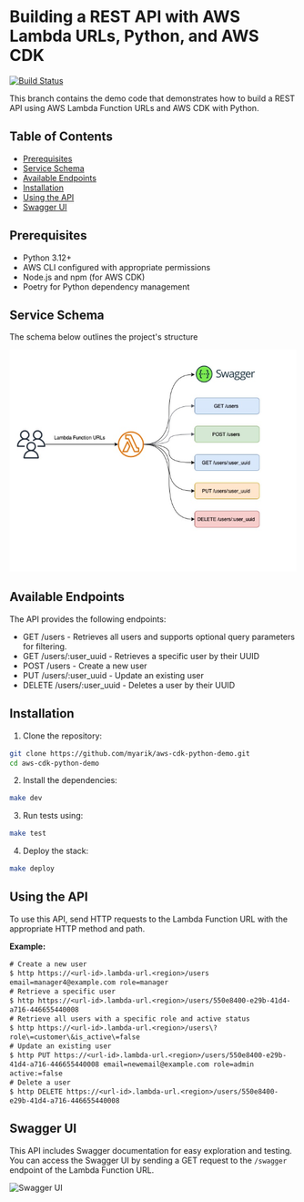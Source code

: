# Building a REST API with AWS Lambda URLs, Python, and AWS CDK

[![Build Status](https://img.shields.io/badge/build-passing-brightgreen)](https://github.com/myarik/aws-cdk-python-demo)

This branch contains the demo code that demonstrates how to build a REST API using AWS Lambda Function URLs and AWS CDK
with Python.

## Table of Contents

- [Prerequisites](#prerequisites)
- [Service Schema](#service-schema)
- [Available Endpoints](#available-endpoints)
- [Installation](#installation)
- [Using the API](#using-the-api)
- [Swagger UI](#swagger-ui)

## Prerequisites

- Python 3.12+
- AWS CLI configured with appropriate permissions
- Node.js and npm (for AWS CDK)
- Poetry for Python dependency management

## Service Schema

The schema below outlines the project's structure

![Service Schema](./assets/aws_lambda_url.jpg)

## Available Endpoints

The API provides the following endpoints:

- GET /users - Retrieves all users and supports optional query parameters for filtering.
- GET /users/:user_uuid - Retrieves a specific user by their UUID
- POST /users - Create a new user
- PUT /users/:user_uuid - Update an existing user
- DELETE /users/:user_uuid - Deletes a user by their UUID

## Installation

1. Clone the repository:

```bash
git clone https://github.com/myarik/aws-cdk-python-demo.git 
cd aws-cdk-python-demo
```

2. Install the dependencies:

```bash
make dev
```

3. Run tests using:

```bash
make test
```

4. Deploy the stack:

```bash
make deploy
```

## Using the API

To use this API, send HTTP requests to the Lambda Function URL with the appropriate HTTP method and path.

**Example:**

```shell
# Create a new user
$ http https://<url-id>.lambda-url.<region>/users email=manager4@example.com role=manager
# Retrieve a specific user
$ http https://<url-id>.lambda-url.<region>/users/550e8400-e29b-41d4-a716-446655440008
# Retrieve all users with a specific role and active status
$ http https://<url-id>.lambda-url.<region>/users\?role\=customer\&is_active\=false
# Update an existing user
$ http PUT https://<url-id>.lambda-url.<region>/users/550e8400-e29b-41d4-a716-446655440008 email=newemail@example.com role=admin active:=false
# Delete a user
$ http DELETE https://<url-id>.lambda-url.<region>/users/550e8400-e29b-41d4-a716-446655440008
````

## Swagger UI

This API includes Swagger documentation for easy exploration and testing. You can access the Swagger UI by sending a GET
request to the `/swagger` endpoint of the Lambda Function URL.

![Swagger UI](./assets/swagger_ui.jpg)